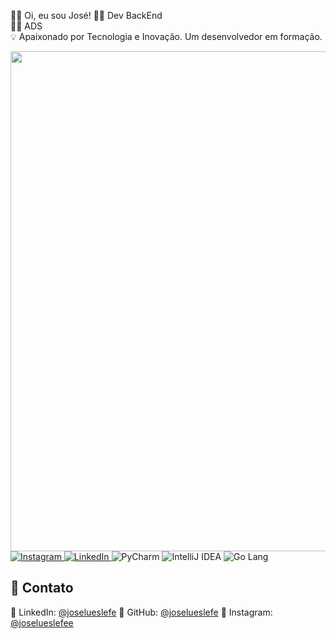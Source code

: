 👨‍🎓 Oi, eu sou José!
👨‍💻 Dev BackEnd   
👨‍🎓 ADS   
💡 Apaixonado por Tecnologia e Inovação. Um desenvolvedor em formação. 

 <img src="https://skillicons.dev/icons?i=java,kotlin,go,spring,git,postman,aws,mysql,instagram,linkedin,postgresql,docker,gmail,python,maven,github" width="800"/>

<div align="left">

  <!-- Instagram -->
  <a href="https://www.instagram.com/joselueslefee" target="_blank">
    <img src="https://img.shields.io/badge/Instagram-E4405F?style=for-the-badge&logo=instagram&logoColor=white" alt="Instagram"/>
  </a>

  <!-- LinkedIn -->
  <a href="https://www.linkedin.com/in/joselueslefe" target="_blank">
    <img src="https://img.shields.io/badge/LinkedIn-0077B5?style=for-the-badge&logo=linkedin&logoColor=white" alt="LinkedIn"/>
  </a>
  
  <!-- PyCharm -->
  <img src="https://img.shields.io/badge/PyCharm-143?style=for-the-badge&logo=pycharm&logoColor=white" alt="PyCharm"/>

  <!-- IntelliJ IDEA -->
  <img src="https://img.shields.io/badge/IntelliJ_IDEA-000000?style=for-the-badge&logo=intellij-idea&logoColor=white" alt="IntelliJ IDEA"/>

  <img src="https://img.shields.io/badge/Go-00ADD8?style=for-the-badge&logo=go&logoColor=white" alt="Go Lang"/>

  
</div>


## 📱 Contato

💼 LinkedIn: [@joselueslefe](https://www.linkedin.com/in/joselueslefe)
🐙 GitHub: [@joselueslefe](https://github.com/joselueslefe)
📸 Instagram: [@joselueslefee](https://www.instagram.com/joselueslefee)

